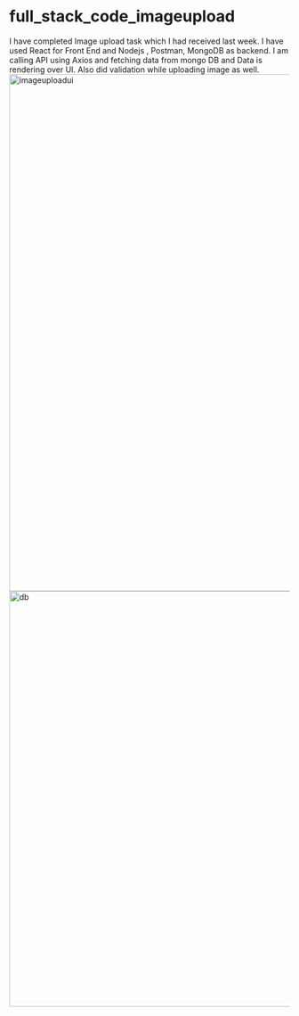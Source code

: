 # full_stack_code_imageupload
I have completed Image upload task which I had received last week. I have used React for Front End and Nodejs , Postman, MongoDB as backend. I am calling API using Axios and fetching data from mongo DB and Data is rendering over UI. Also did validation while uploading image as well.
<img width="928" alt="imageuploadui" src="https://github.com/Rishav12upes/full_stack_code_imageupload/assets/41548057/eac69f66-58fb-46d6-8ea7-2da6a01ca46b">
<img width="746" alt="db" src="https://github.com/Rishav12upes/full_stack_code_imageupload/assets/41548057/21325786-0413-461c-91f6-01b42aca4eeb">
